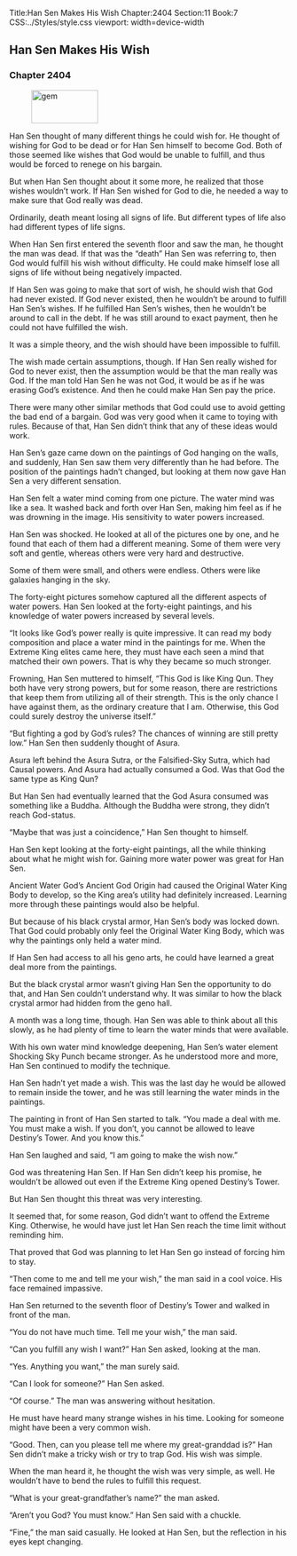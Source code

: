 Title:Han Sen Makes His Wish 
Chapter:2404 
Section:11 
Book:7 
CSS:../Styles/style.css 
viewport: width=device-width
  
## Han Sen Makes His Wish
### Chapter 2404
  
<figure>
	<img src="../Images/gem.gif" alt="gem" id="gem" width="120" height="60" />
</figure>
  

  
Han Sen thought of many different things he could wish for. He thought of wishing for God to be dead or for Han Sen himself to become God. Both of those seemed like wishes that God would be unable to fulfill, and thus would be forced to renege on his bargain.

But when Han Sen thought about it some more, he realized that those wishes wouldn’t work. If Han Sen wished for God to die, he needed a way to make sure that God really was dead.

Ordinarily, death meant losing all signs of life. But different types of life also had different types of life signs.

When Han Sen first entered the seventh floor and saw the man, he thought the man was dead. If that was the “death” Han Sen was referring to, then God would fulfill his wish without difficulty. He could make himself lose all signs of life without being negatively impacted.

If Han Sen was going to make that sort of wish, he should wish that God had never existed. If God never existed, then he wouldn’t be around to fulfill Han Sen’s wishes. If he fulfilled Han Sen’s wishes, then he wouldn’t be around to call in the debt. If he was still around to exact payment, then he could not have fulfilled the wish.

It was a simple theory, and the wish should have been impossible to fulfill.

The wish made certain assumptions, though. If Han Sen really wished for God to never exist, then the assumption would be that the man really was God. If the man told Han Sen he was not God, it would be as if he was erasing God’s existence. And then he could make Han Sen pay the price.

There were many other similar methods that God could use to avoid getting the bad end of a bargain. God was very good when it came to toying with rules. Because of that, Han Sen didn’t think that any of these ideas would work.

Han Sen’s gaze came down on the paintings of God hanging on the walls, and suddenly, Han Sen saw them very differently than he had before. The position of the paintings hadn’t changed, but looking at them now gave Han Sen a very different sensation.

Han Sen felt a water mind coming from one picture. The water mind was like a sea. It washed back and forth over Han Sen, making him feel as if he was drowning in the image. His sensitivity to water powers increased.

Han Sen was shocked. He looked at all of the pictures one by one, and he found that each of them had a different meaning. Some of them were very soft and gentle, whereas others were very hard and destructive.

Some of them were small, and others were endless. Others were like galaxies hanging in the sky.

The forty-eight pictures somehow captured all the different aspects of water powers. Han Sen looked at the forty-eight paintings, and his knowledge of water powers increased by several levels.

“It looks like God’s power really is quite impressive. It can read my body composition and place a water mind in the paintings for me. When the Extreme King elites came here, they must have each seen a mind that matched their own powers. That is why they became so much stronger.

Frowning, Han Sen muttered to himself, “This God is like King Qun. They both have very strong powers, but for some reason, there are restrictions that keep them from utilizing all of their strength. This is the only chance I have against them, as the ordinary creature that I am. Otherwise, this God could surely destroy the universe itself.”

“But fighting a god by God’s rules? The chances of winning are still pretty low.” Han Sen then suddenly thought of Asura.

Asura left behind the Asura Sutra, or the Falsified-Sky Sutra, which had Causal powers. And Asura had actually consumed a God. Was that God the same type as King Qun?

But Han Sen had eventually learned that the God Asura consumed was something like a Buddha. Although the Buddha were strong, they didn’t reach God-status.

“Maybe that was just a coincidence,” Han Sen thought to himself.

Han Sen kept looking at the forty-eight paintings, all the while thinking about what he might wish for. Gaining more water power was great for Han Sen.

Ancient Water God’s Ancient God Origin had caused the Original Water King Body to develop, so the King area’s utility had definitely increased. Learning more through these paintings would also be helpful.

But because of his black crystal armor, Han Sen’s body was locked down. That God could probably only feel the Original Water King Body, which was why the paintings only held a water mind.

If Han Sen had access to all his geno arts, he could have learned a great deal more from the paintings.

But the black crystal armor wasn’t giving Han Sen the opportunity to do that, and Han Sen couldn’t understand why. It was similar to how the black crystal armor had hidden from the geno hall.

A month was a long time, though. Han Sen was able to think about all this slowly, as he had plenty of time to learn the water minds that were available.

With his own water mind knowledge deepening, Han Sen’s water element Shocking Sky Punch became stronger. As he understood more and more, Han Sen continued to modify the technique.

Han Sen hadn’t yet made a wish. This was the last day he would be allowed to remain inside the tower, and he was still learning the water minds in the paintings.

The painting in front of Han Sen started to talk. “You made a deal with me. You must make a wish. If you don’t, you cannot be allowed to leave Destiny’s Tower. And you know this.”

Han Sen laughed and said, “I am going to make the wish now.”

God was threatening Han Sen. If Han Sen didn’t keep his promise, he wouldn’t be allowed out even if the Extreme King opened Destiny’s Tower.

But Han Sen thought this threat was very interesting.

It seemed that, for some reason, God didn’t want to offend the Extreme King. Otherwise, he would have just let Han Sen reach the time limit without reminding him.

That proved that God was planning to let Han Sen go instead of forcing him to stay.

“Then come to me and tell me your wish,” the man said in a cool voice. His face remained impassive.

Han Sen returned to the seventh floor of Destiny’s Tower and walked in front of the man.

“You do not have much time. Tell me your wish,” the man said.

“Can you fulfill any wish I want?” Han Sen asked, looking at the man.

“Yes. Anything you want,” the man surely said.

“Can I look for someone?” Han Sen asked.

“Of course.” The man was answering without hesitation.

He must have heard many strange wishes in his time. Looking for someone might have been a very common wish.

“Good. Then, can you please tell me where my great-granddad is?” Han Sen didn’t make a tricky wish or try to trap God. His wish was simple.

When the man heard it, he thought the wish was very simple, as well. He wouldn’t have to bend the rules to fulfill this request.

“What is your great-grandfather’s name?” the man asked.

“Aren’t you God? You must know.” Han Sen said with a chuckle.

“Fine,” the man said casually. He looked at Han Sen, but the reflection in his eyes kept changing.